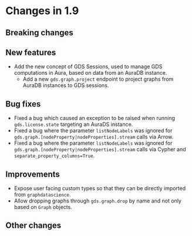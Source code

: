 # Changes in 1.9


## Breaking changes


## New features

* Add the new concept of GDS Sessions, used to manage GDS computations in Aura, based on data from an AuraDB instance.
  * Add a new `gds.graph.project` endpoint to project graphs from AuraDB instances to GDS sessions.


## Bug fixes

* Fixed a bug which caused an exception to be raised when running `gds.license.state` targeting an AuraDS instance.
* Fixed a bug where the parameter `listNodeLabels` was ignored for `gds.graph.[nodeProperty|nodeProperties].stream` calls via Arrow.
* Fixed a bug where the parameter `listNodeLabels` was ignored for `gds.graph.[nodeProperty|nodeProperties].stream` calls via Cypher and `separate_property_columns=True`.


## Improvements

* Expose user facing custom types so that they can be directly imported from `graphdatascience`.
* Allow dropping graphs through `gds.graph.drop` by name and not only based on `Graph` objects.


## Other changes
